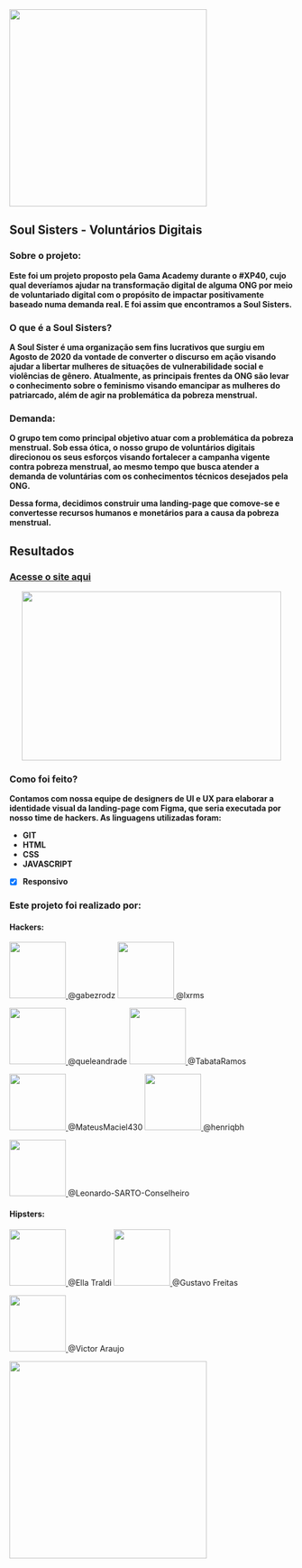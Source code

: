 <img src="https://i.imgur.com/ObWUhyC.png" width="350px"/>

## Soul Sisters - Voluntários Digitais

### Sobre o projeto:

**Este foi um projeto proposto pela Gama Academy durante o #XP40, cujo qual deveríamos ajudar na transformação digital de alguma ONG por meio de voluntariado digital com o propósito de impactar positivamente baseado numa demanda real. E foi assim que encontramos a Soul Sisters.**

### O que é a Soul Sisters?

**A Soul Sister é uma organização sem fins lucrativos que surgiu em Agosto de 2020 da vontade de converter o discurso em ação visando ajudar a libertar mulheres de situações de vulnerabilidade social e violências de gênero. Atualmente, as principais frentes da ONG são levar o conhecimento sobre o feminismo visando emancipar as mulheres do patriarcado, além de agir na problemática da pobreza menstrual.**

### Demanda:

**O grupo tem como principal objetivo atuar com a problemática da pobreza menstrual. Sob essa ótica, o nosso grupo de voluntários digitais direcionou os seus esforços visando fortalecer a campanha vigente contra pobreza menstrual, ao mesmo tempo que busca atender a demanda de voluntárias com os conhecimentos técnicos desejados pela ONG.**

**Dessa forma, decidimos construir uma landing-page que comove-se e convertesse recursos humanos e monetários para a causa da pobreza menstrual.**

## Resultados

### **[Acesse o site aqui](https://campanhasoulsisters.netlify.app/)**

<p align="center">
<img width="460" height="300" src="assets/image/ToReadMe.gif">
</p>

### Como foi feito?

**Contamos com nossa equipe de designers de UI e UX para elaborar a identidade visual da landing-page com Figma, que seria executada por nosso time de hackers. As linguagens utilizadas foram:**

- **GIT**
- **HTML**
- **CSS**
- **JAVASCRIPT**

- [x] **Responsivo**

### Este projeto foi realizado por:

#### Hackers:

<p float="left">
<a href="https://github.com/gabezrodz"><img src="https://i.imgur.com/Q2E50Qc.jpg" width="100px;"/> </a>	@gabezrodz
<a href="https://github.com/lxrms"><img src="https://i.imgur.com/kmAGh8p.jpg" width="100px;"/> </a>	@lxrms
</p>

<p float="left">
<a href="https://github.com/queleandrade"><img src="https://i.imgur.com/NttgHJe.png" width="100px;"/> </a>	@queleandrade
<a href="https://github.com/TabataRamos"><img src="https://i.imgur.com/GbFBL9u.png" width="100px;"/> </a>	@TabataRamos
</p>

<p float="left">
<a href="https://github.com/MateusMaciel340"><img src="https://i.imgur.com/cJb2bFd.jpg" width="100px;"/> </a>	@MateusMaciel430
<a href="https://github.com/henriqbh"><img src="https://i.imgur.com/DDmHhgp.jpg" width="100px;"/> </a>	@henriqbh</p>

<p float="left">
<a href="https://github.com/Leonardo-SARTO-Conselheiro"><img src="https://i.imgur.com/ydNYJzq.png" width="100px;"/> </a>	@Leonardo-SARTO-Conselheiro
</p>

#### Hipsters:

<p float="left">
<a href="https://www.linkedin.com/in/ellatraldi/"><img src="https://i.imgur.com/TMZNf6j.jpg" width="100px;"/> </a>	@Ella Traldi
<a href="https://www.linkedin.com/in/gustafreitas/"><img src="https://i.imgur.com/kFuKA1O.jpg" width="100px;"/> </a>	@Gustavo Freitas</p>
<p float="left">
<a href="https://www.linkedin.com/in/victor-mgaraujo/"><img src="https://i.imgur.com/7Yo0Hgi.png" width="100px;"/> </a>	@Victor Araujo
</p>

<img src="https://i.imgur.com/1TvDiwP.png" width="350px"/>
